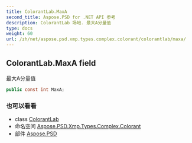 ```yaml
---
title: ColorantLab.MaxA
second_title: Aspose.PSD for .NET API 参考
description: ColorantLab 场地. 最大A分量值
type: docs
weight: 60
url: /zh/net/aspose.psd.xmp.types.complex.colorant/colorantlab/maxa/
---
```

## ColorantLab.MaxA field

最大A分量值

```csharp
public const int MaxA;
```

### 也可以看看

* class [ColorantLab](../)
* 命名空间 [Aspose.PSD.Xmp.Types.Complex.Colorant](../../colorantlab/)
* 部件 [Aspose.PSD](../../../)


